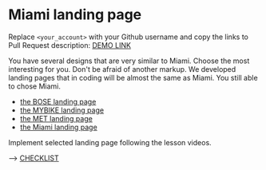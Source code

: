# Miami landing page

Replace `<your_account>` with your Github username and copy the links to Pull Request description:
[DEMO LINK](https://serhii-yunnikov.github.io/layout_miami/)

You have several designs that are very similar to Miami. Choose the most interesting for you. Don't be afraid of another markup. We developed landing pages that in coding will be almost the same as Miami. You still able to chose Miami. 

- [the BOSE landing page](https://www.figma.com/file/OMjQNb3hg1LKMV4OwyQ3Ao/BOSE?node-id=0%3A1)
- [the MYBIKE landing page](https://www.figma.com/file/Ic3SlZjkATYaS7uTifZAIk/BIKE?node-id=0%3A1)
- [the MET landing page](https://www.figma.com/file/lSR1m42L9YwzQwzzxKwHpw/THE-MET?node-id=0%3A1)  
- [the Miami landing page](https://www.figma.com/file/nHz8bflIwJaWP3P99vKTH5/miami_home_new?node-id=16033%3A3)

Implement selected landing page following the lesson videos.

--> [CHECKLIST](https://github.com/mate-academy/layout_miami/blob/master/checklist.md)

